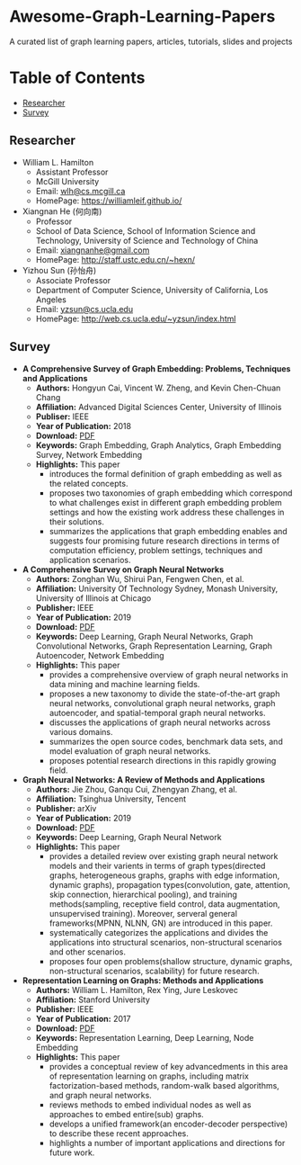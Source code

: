 # Awesome-Graph-Learning-Papers
A curated list of graph learning papers, articles, tutorials, slides and projects


# Table of Contents
+ [Researcher](#researcher)
+ [Survey](#survey)


## Researcher
+ William L. Hamilton
  + Assistant Professor
  + McGill University
  + Email: wlh@cs.mcgill.ca
  + HomePage: https://williamleif.github.io/
+ Xiangnan He (何向南)
  + Professor
  + School of Data Science, School of Information Science and Technology, University of Science and Technology of China
  + Email: xiangnanhe@gmail.com
  + HomePage: http://staff.ustc.edu.cn/~hexn/
+ Yizhou Sun (孙怡舟)
  + Associate Professor
  + Department of Computer Science, University of California, Los Angeles
  + Email: yzsun@cs.ucla.edu
  + HomePage: http://web.cs.ucla.edu/~yzsun/index.html

## Survey
+ **A Comprehensive Survey of Graph Embedding: Problems, Techniques and Applications**
  + **Authors:** Hongyun Cai, Vincent W. Zheng, and Kevin Chen-Chuan Chang
  + **Affiliation:** Advanced Digital Sciences Center, University of Illinois
  + **Publiser:** IEEE
  + **Year of Publication:** 2018
  + **Download:** [PDF](https://ieeexplore.ieee.org/document/8294302)
  + **Keywords:** Graph Embedding, Graph Analytics, Graph Embedding Survey, Network Embedding
  + **Highlights:** This paper
    +  introduces the formal definition of graph embedding as well as the related concepts.
    +  proposes two taxonomies of graph embedding which correspond to what challenges exist in different graph embedding problem settings and how the existing work address these challenges in their solutions.
    +  summarizes the applications that graph embedding enables and suggests four promising future research directions in terms of computation efficiency, problem settings, techniques and application scenarios.
+ **A Comprehensive Survey on Graph Neural Networks**
  + **Authors:** Zonghan Wu, Shirui Pan, Fengwen Chen, et al.
  + **Affiliation:** University Of Technology Sydney, Monash University, University of Illinois at Chicago
  + **Publisher:** IEEE
  + **Year of Publication:** 2019
  + **Download:** [PDF](https://ieeexplore.ieee.org/document/9046288)
  + **Keywords:** Deep Learning, Graph Neural Networks, Graph Convolutional Networks, Graph Representation Learning, Graph Autoencoder, Network Embedding
  + **Highlights:** This paper
    + provides a comprehensive overview of graph neural networks in data mining and machine learning fields.
    + proposes a new taxonomy to divide the state-of-the-art graph neural networks, convolutional graph neural networks, graph autoencoder, and spatial-temporal graph neural networks.
    + discusses the applications of graph neural networks across various domains.
    + summarizes the open source codes, benchmark data sets, and model evaluation of graph neural networks.
    + proposes potential research directions in this rapidly growing field.
+ **Graph Neural Networks: A Review of Methods and Applications**
  + **Authors:** Jie Zhou, Ganqu Cui, Zhengyan Zhang, et al.
  + **Affiliation:** Tsinghua University, Tencent
  + **Publisher:** arXiv
  + **Year of Publication:** 2019
  + **Download:** [PDF](https://arxiv.org/pdf/1812.08434.pdf)
  + **Keywords:** Deep Learning, Graph Neural Network 
  + **Highlights:** This paper
    + provides a detailed review over existing graph neural network models and their varients in terms of graph types(directed graphs, heterogeneous graphs, graphs with edge information, dynamic graphs), propagation types(convolution, gate, attention, skip connection, hierarchical pooling), and training methods(sampling, receptive field control, data augmentation, unsupervised training). Moreover, serveral general frameworks(MPNN, NLNN, GN) are introduced in this paper.
    + systematically categorizes the applications and divides the applications into structural scenarios, non-structural scenarios and other scenarios.
    + proposes four open problems(shallow structure, dynamic graphs, non-structural scenarios, scalability) for future research.
+ **Representation Learning on Graphs: Methods and Applications**
  + **Authors:** William L. Hamilton, Rex Ying, Jure Leskovec
  + **Affiliation:** Stanford University
  + **Publisher:** IEEE
  + **Year of Publication:** 2017
  + **Download:** [PDF](https://arxiv.org/pdf/1709.05584.pdf)
  + **Keywords:** Representation Learning, Deep Learning, Node Embedding
  + **Highlights:** This paper
    + provides a conceptual review of key advancedments in this area of representation learning on graphs, including matrix factorization-based methods, random-walk based algorithms, and graph neural networks.
    + reviews methods to embed individual nodes as well as approaches to embed entire(sub) graphs.
    + develops a unified framework(an encoder-decoder perspective) to describe these recent approaches.
    + highlights a number of important applications and directions for future work.
